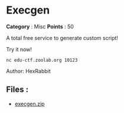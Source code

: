 # Execgen

**Category** : Misc
**Points** : 50

A total free service to generate custom script!

Try it now!

`nc edu-ctf.zoolab.org 10123`

Author: HexRabbit

## Files : 
 - [execgen.zip](./execgen.zip)


